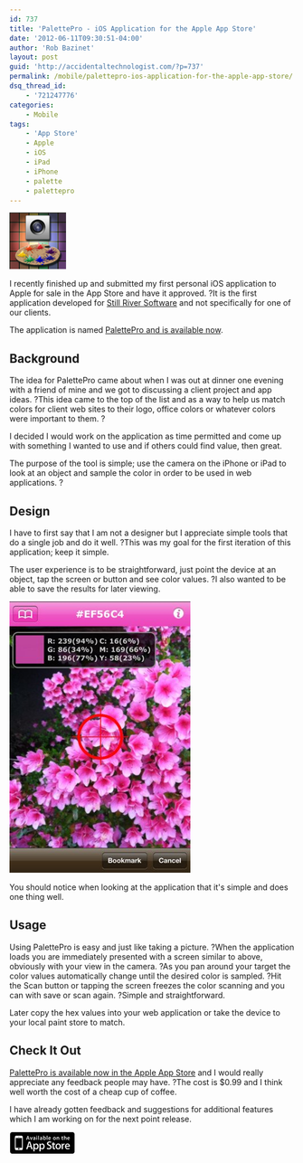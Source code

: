 ```yaml
---
id: 737
title: 'PalettePro - iOS Application for the Apple App Store'
date: '2012-06-11T09:30:51-04:00'
author: 'Rob Bazinet'
layout: post
guid: 'http://accidentaltechnologist.com/?p=737'
permalink: /mobile/palettepro-ios-application-for-the-apple-app-store/
dsq_thread_id:
    - '721247776'
categories:
    - Mobile
tags:
    - 'App Store'
    - Apple
    - iOS
    - iPad
    - iPhone
    - palette
    - palettepro
---
```


[![PalettePro](/assets/img/2012/06/PalettePro.png "PalettePro.png")](http://itunes.apple.com/us/app/palettepro/id524724140?mt=8&ign-mpt=uo%3D4)

I recently finished up and submitted my first personal iOS application to Apple for sale in the App Store and have it approved. ?It is the first application developed for [Still River Software](http://stillriversoftware.com/) and not specifically for one of our clients.

The application is named [PalettePro and is available now](http://itunes.apple.com/us/app/palettepro/id524724140?mt=8&ign-mpt=uo%3D4).

## Background

The idea for PalettePro came about when I was out at dinner one evening with a friend of mine and we got to discussing a client project and app ideas. ?This idea came to the top of the list and as a way to help us match colors for client web sites to their logo, office colors or whatever colors were important to them. ?

I decided I would work on the application as time permitted and come up with something I wanted to use and if others could find value, then great.

The purpose of the tool is simple; use the camera on the iPhone or iPad to look at an object and sample the color in order to be used in web applications. ?

## Design

I have to first say that I am not a designer but I appreciate simple tools that do a single job and do it well. ?This was my goal for the first iteration of this application; keep it simple.

The user experience is to be straightforward, just point the device at an object, tap the screen or button and see color values. ?I also wanted to be able to save the results for later viewing.

![Mza 4954749902168186578 320x480 75](/assets/img/2012/06/mza_4954749902168186578.320x480-75.jpg "mza_4954749902168186578.320x480-75.jpg")

You should notice when looking at the application that it's simple and does one thing well.

## Usage

Using PalettePro is easy and just like taking a picture. ?When the application loads you are immediately presented with a screen similar to above, obviously with your view in the camera. ?As you pan around your target the color values automatically change until the desired color is sampled. ?Hit the Scan button or tapping the screen freezes the color scanning and you can with save or scan again. ?Simple and straightforward.

Later copy the hex values into your web application or take the device to your local paint store to match.

## Check It Out

[PalettePro is available now in the Apple App Store](http://itunes.apple.com/us/app/palettepro/id524724140?mt=8&ign-mpt=uo%3D4) and I would really appreciate any feedback people may have. ?The cost is $0.99 and I think well worth the cost of a cheap cup of coffee.

I have already gotten feedback and suggestions for additional features which I am working on for the next point release.

[![Badge appstore lrg](/assets/img/2012/06/badge_appstore-lrg.gif "badge_appstore-lrg.gif")](http://itunes.apple.com/us/app/palettepro/id524724140?mt=8&ign-mpt=uo%3D4)